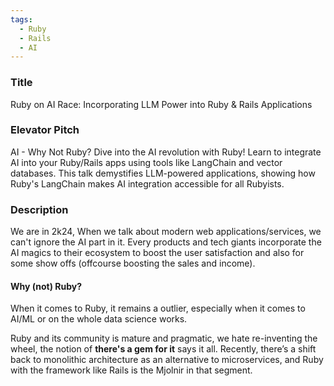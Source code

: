 ```yaml
---
tags:
  - Ruby
  - Rails
  - AI
---
```

### Title
Ruby on AI Race: Incorporating LLM Power into Ruby & Rails Applications

### Elevator Pitch
AI - Why Not Ruby? Dive into the AI revolution with Ruby! Learn to integrate AI into your Ruby/Rails apps using tools like LangChain and vector databases. This talk demystifies LLM-powered applications, showing how Ruby's LangChain makes AI integration accessible for all Rubyists.

### Description
We are in 2k24, When we talk about modern web applications/services, we can't ignore the AI part in it. Every products and tech giants incorporate the AI magics to their ecosystem to boost the user satisfaction and also for some show offs (offcourse boosting the sales and income). 

#### Why (not) Ruby?
When it comes to Ruby, it remains a outlier, especially when it comes to AI/ML or on the whole data science works.

Ruby and its community is mature and pragmatic, we hate re-inventing the wheel, the notion of **there's a gem for it** says it all. Recently, there’s a shift back to monolithic architecture as an alternative to microservices, and Ruby with the framework like Rails is the Mjolnir in that segment. 